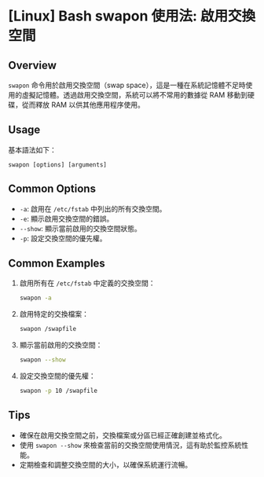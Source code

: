 # [Linux] Bash swapon 使用法: 啟用交換空間

## Overview
`swapon` 命令用於啟用交換空間（swap space），這是一種在系統記憶體不足時使用的虛擬記憶體。透過啟用交換空間，系統可以將不常用的數據從 RAM 移動到硬碟，從而釋放 RAM 以供其他應用程序使用。

## Usage
基本語法如下：
```
swapon [options] [arguments]
```

## Common Options
- `-a`: 啟用在 `/etc/fstab` 中列出的所有交換空間。
- `-e`: 顯示啟用交換空間的錯誤。
- `--show`: 顯示當前啟用的交換空間狀態。
- `-p`: 設定交換空間的優先權。

## Common Examples
1. 啟用所有在 `/etc/fstab` 中定義的交換空間：
   ```bash
   swapon -a
   ```

2. 啟用特定的交換檔案：
   ```bash
   swapon /swapfile
   ```

3. 顯示當前啟用的交換空間：
   ```bash
   swapon --show
   ```

4. 設定交換空間的優先權：
   ```bash
   swapon -p 10 /swapfile
   ```

## Tips
- 確保在啟用交換空間之前，交換檔案或分區已經正確創建並格式化。
- 使用 `swapon --show` 來檢查當前的交換空間使用情況，這有助於監控系統性能。
- 定期檢查和調整交換空間的大小，以確保系統運行流暢。